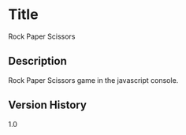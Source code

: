 
# Title
Rock Paper Scissors 

## Description
Rock Paper Scissors game in the javascript console. 

## Version History
1.0
